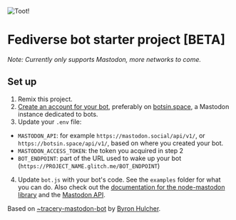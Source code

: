 ![Toot!](https://cdn.glitch.com/f44e0bef-fc19-4942-a12f-61c6eef11180%2Fimg-wide.png?1532633679042)

# Fediverse bot starter project [BETA]

*Note: Currently only supports Mastodon, more networks to come.*

## Set up

1. Remix this project.
2. [Create an account for your bot](https://botwiki.org/resource/tutorial/how-to-make-a-mastodon-botsin-space-app-bot/), preferably on [botsin.space](http://botsin.space), a Mastodon instance dedicated to bots.
3. Update your `.env` file:

- `MASTODON_API`: for example `https://mastodon.social/api/v1/`, or `https://botsin.space/api/v1/`, based on where you created your bot.
- `MASTODON_ACCESS_TOKEN`: the token you acquired in step 2
- `BOT_ENDPOINT`: part of the URL used to wake up your bot (`https://PROJECT_NAME.glitch.me/BOT_ENDPOINT`)


4. Update `bot.js` with your bot's code. See the `examples` folder for what you can do. Also check out the [documentation for the node-mastodon library](https://github.com/jhayley/node-mastodon) and the [Mastodon API](https://github.com/tootsuite/documentation/blob/master/Using-the-API/API.md).


Based on [~tracery-mastodon-bot](https://glitch.com/~tracery-mastodon-bot) by [Byron Hulcher](http://twitter.com/hypirlink).
